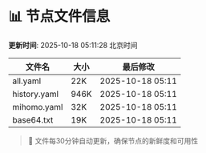 # 📊 节点文件信息

**更新时间**: 2025-10-18 05:11:28 北京时间

| 文件名 | 大小 | 最后修改 |
|--------|------|----------|
| all.yaml | 22K | 2025-10-18 05:11 |
| history.yaml | 946K | 2025-10-18 05:11 |
| mihomo.yaml | 32K | 2025-10-18 05:11 |
| base64.txt | 19K | 2025-10-18 05:11 |

> 🔄 文件每30分钟自动更新，确保节点的新鲜度和可用性
